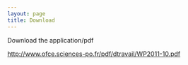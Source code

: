 ```yaml
---
layout: page
title: Download
---
```



<p> Download the application/pdf <br>

<a href="http://www.ofce.sciences-po.fr/pdf/dtravail/WP2011-10.pdf">http://www.ofce.sciences-po.fr/pdf/dtravail/WP2011-10.pdf</a>
